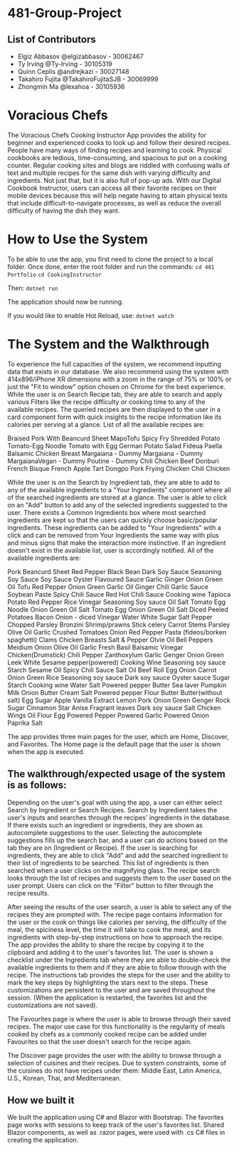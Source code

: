 # 481-Group-Project
## List of Contributors
- Elgiz Abbasov @elgizabbasov - 30062467
- Ty Irving @Ty-Irving - 30105319
- Quinn Ceplis @andrejkazi - 30027148
- Takahiro Fujita @TakahiroFujitaSJB - 30069999
- Zhongmin Ma @lexahoa - 30105936


# Voracious Chefs
The Voracious Chefs Cooking Instructor App provides the ability for beginner and experienced cooks to look up and follow their desired recipes. People have many ways of finding recipes and learning to cook. Physical cookbooks are tedious, time-consuming, and spacious to put on a cooking counter. Regular cooking sites and blogs are riddled with confusing walls of text and multiple recipes for the same dish with varying difficulty and ingredients. Not just that, but it is also full of pop-up ads. With our Digital Cookbook Instructor, users can access all their favorite recipes on their mobile devices because this will help negate having to attain physical texts that include difficult-to-navigate processes, as well as reduce the overall difficulty of having the dish they want.

# How to Use the System
To be able to use the app, you first need to clone the project to a local folder. Once done, enter the root folder and run the commands:
`cd 481 Portfolio`
`cd CookingInstructor`

Then:
`dotnet run`

The application should now be running.

If you would like to enable Hot Reload, use:
`dotnet watch`

# The System and the Walkthrough
To experience the full capacities of the system, we recommend inputting data that exists in our database. We also recommend using the system with 414x896/iPhone XR dimensions with a zoom in the range of 75% or 100% or just the "Fit to window" option chosen on Chrome for the best experience. While the user is on Search Recipe tab, they are able to search and apply various Filters like the recipe difficulty or cooking time to any of the available recipes. The queried recipes are then displayed to the user in a card component form with quick insights to the recipe information like its calories per serving at a glance. List of all the available recipes are: 

Braised Pork With Beancurd Sheet
MapoTofu
Spicy Fry Shredded Potato
Tomato-Egg Noodle
Tomato with Egg
German Potato Salad
Fideua Paella
Balsamic Chicken Breast
Margaiana - Dummy
Margaiana - Dummy
MargaianaVegan - Dummy
Poutine - Dummy
Chili Chicken
Beef Donburi
French Bisque
French Apple Tart
Dongpo Pork
Frying Chicken
Chili Chicken



While the user is on the Search by Ingredient tab, they are able to add to any of the available ingredients to a "Your Ingredients" component where all of the searched ingredients are stored at a glance. The user is able to click on an "Add" button to add any of the selected ingredients suggested to the user. There exists a Common Ingredients box where most searched ingredients are kept so that the users can quickly choose basic/popular ingredients. These ingredients can be added to "Your Ingredients" with a click and can be removed from Your Ingredients the same way with plus and minus signs that make the interaction more instinctive. If an ingredient doesn't exist in the available list, user is accordingly notified. All of the available ingredients are:

Pork
Beancurd Sheet
Red Pepper
Black Bean
Dark Soy Sauce
Seasoning Soy Sauce
Soy Sauce
Oyster Flavoured Sauce
Garlic
Ginger
Onion Green
Oil
Tofu
Red Pepper
Onion Green
Garlic
Oil
Ginger
Chili Garlic Sauce
Soybean Paste
Spicy Chili Sauce
Red Hot Chili Sauce
Cooking wine
Tapioca
Potato
Red Pepper
Rice Vinegar
Seasoning Soy sauce
Oil
Salt
Tomato
Egg
Noodle
Onion Green
Oil
Salt
Tomato
Egg
Onion Green
Oil
Salt
Diced Peeled Potatoes
Bacon
Onion - diced
Vinegar
Water
White Sugar
Salt
Pepper
Chopped Parsley
Bronzini
Shrimp/prawns
Stick celery
Carrot
Stems Parsley
Olive Oil
Garlic
Crushed Tomatoes
Onion
Red Pepper
Pasta (fideos/borken spaghetti)
Clams
Chicken Breasts
Salt & Pepper
Olvie Oil
Bell Peppers
Meidium Onion
Olive Oil
Garlic
Fresh Basil
Balsamic Vinegar
Chicken(Drumstick)
Chili Pepper
Zanthoxylum
Garlic
Genger
Onion Green
Leek
White Sesame
pepper(powered)
Cooking Wine
Seasoning soy sauce
Starch
Sesame Oil
Spicy Chili Sauce
Salt
Oil
Beef Roll
Egg
Onion
Carrot
Onion Green
Rice
Seasoning soy sauce
Dark soy sauce
Oyster sauce
Sugar
Starch
Cooking wine
Water
Salt
Powered pepper
Butter
Sea laver
Pumpkin
Milk
Onion
Butter
Cream
Salt
Powered pepper
Flour
Butter
Butter(without salt)
Egg
Sugar
Apple
Vanilla Extract
Lemon
Pork
Onion Green
Genger
Rock Sugar
Cinnamon
Star Anise
Fragrant leaves
Dark soy sauce
Salt
Chicken Wings
Oil
Flour
Egg
Powered Pepper
Powered Garlic
Powered Onion
Paprika
Salt



The app provides three main pages for the user, which are Home, Discover, and Favorites. The Home page is the default page that the user is shown when the app is executed.

## The walkthrough/expected usage of the system is as follows:
Depending on the user's goal with using the app, a user can either select Search by Ingredient or Search Recipes. Search by Ingredient takes the user's inputs and searches through the recipes' ingredients in the database. If there exists such an ingredient or ingredients, they are shown as autocomplete suggestions to the user. Selecting the autocomplete suggestions fills up the search bar, and a user can do actions based on the tab they are on (Ingredient or Recipe). If the user is searching for ingredients, they are able to click "Add" and add the searched ingredient to their list of ingredients to be searched. This list of ingredients is then searched when a user clicks on the magnifying glass. The recipe search looks through the list of recipes and suggests them to the user based on the user prompt. Users can click on the "Filter" button to filter through the recipe results.

After seeing the results of the user search, a user is able to select any of the recipes they are prompted with. The recipe page contains information for the user or the cook on things like calories per serving, the difficulty of the meal, the spiciness level, the time it will take to cook the meal, and its ingredients with step-by-step instructions on how to approach the recipe. The app provides the ability to share the recipe by copying it to the clipboard and adding it to the user's favorites list. The user is shown a checklist under the Ingredients tab where they are able to double-check the available ingredients to them and if they are able to follow through with the recipe. The instructions tab provides the steps for the user and the ability to mark the key steps by highlighting the stars next to the steps. These customizations are persistent to the user and are saved throughout the session. (When the application is restarted, the favorites list and the customizations are not saved).

The Favourites page is where the user is able to browse through their saved recipes. The major use case for this functionality is the regularity of meals cooked by chefs as a commonly cooked recipe can be added under Favourites so that the user doesn't search for the recipe again.

The Discover page provides the user with the ability to browse through a selection of cuisines and their recipes. Due to system constraints, some of the cuisines do not have recipes under them: Middle East, Latin America, U.S., Korean, Thai, and Mediterranean.

## How we built it

We built the application using C# and Blazor with Bootstrap. The favorites page works with sessions to keep track of the user's favorites list. Shared Blazor components, as well as .razor pages, were used with .cs C# files in creating the application.
